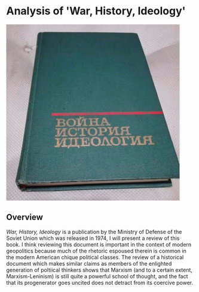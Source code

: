 # Analysis of 'War, History, Ideology'

![](./images/war-history-ideology/war-history-ideology.png)

## Overview

<i>War, History, Ideology</i> is a publication by the Ministry of Defense of the Soviet Union which was released in 1974, I will present a review of this book. I think reviewing this document is important in the context of modern geopolitics because much of the rhetoric espoused therein is common in the modern American chique political classes. The review of a historical document which makes similar claims as members of the enlighted generation of poltiical thinkers shows that Marxism (and to a certain extent, Marxism-Leninism) is still quite a powerful school of thought, and the fact that its progenerator goes uncited does not detract from its coercive power.

